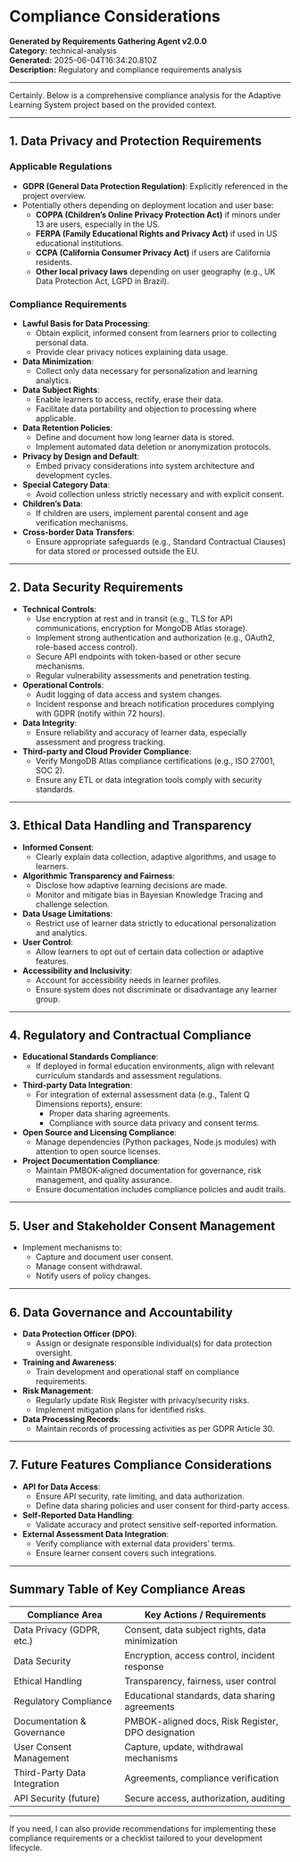 # Compliance Considerations

**Generated by Requirements Gathering Agent v2.0.0**  
**Category:** technical-analysis  
**Generated:** 2025-06-04T16:34:20.810Z  
**Description:** Regulatory and compliance requirements analysis

---

Certainly. Below is a comprehensive compliance analysis for the Adaptive Learning System project based on the provided context.

---

## 1. Data Privacy and Protection Requirements

### Applicable Regulations
- **GDPR (General Data Protection Regulation)**: Explicitly referenced in the project overview.
- Potentially others depending on deployment location and user base:
  - **COPPA (Children’s Online Privacy Protection Act)** if minors under 13 are users, especially in the US.
  - **FERPA (Family Educational Rights and Privacy Act)** if used in US educational institutions.
  - **CCPA (California Consumer Privacy Act)** if users are California residents.
  - **Other local privacy laws** depending on user geography (e.g., UK Data Protection Act, LGPD in Brazil).

### Compliance Requirements
- **Lawful Basis for Data Processing**: 
  - Obtain explicit, informed consent from learners prior to collecting personal data.
  - Provide clear privacy notices explaining data usage.
- **Data Minimization**:
  - Collect only data necessary for personalization and learning analytics.
- **Data Subject Rights**:
  - Enable learners to access, rectify, erase their data.
  - Facilitate data portability and objection to processing where applicable.
- **Data Retention Policies**:
  - Define and document how long learner data is stored.
  - Implement automated data deletion or anonymization protocols.
- **Privacy by Design and Default**:
  - Embed privacy considerations into system architecture and development cycles.
- **Special Category Data**:
  - Avoid collection unless strictly necessary and with explicit consent.
- **Children’s Data**:
  - If children are users, implement parental consent and age verification mechanisms.
- **Cross-border Data Transfers**:
  - Ensure appropriate safeguards (e.g., Standard Contractual Clauses) for data stored or processed outside the EU.

---

## 2. Data Security Requirements

- **Technical Controls**:
  - Use encryption at rest and in transit (e.g., TLS for API communications, encryption for MongoDB Atlas storage).
  - Implement strong authentication and authorization (e.g., OAuth2, role-based access control).
  - Secure API endpoints with token-based or other secure mechanisms.
  - Regular vulnerability assessments and penetration testing.
- **Operational Controls**:
  - Audit logging of data access and system changes.
  - Incident response and breach notification procedures complying with GDPR (notify within 72 hours).
- **Data Integrity**:
  - Ensure reliability and accuracy of learner data, especially assessment and progress tracking.
- **Third-party and Cloud Provider Compliance**:
  - Verify MongoDB Atlas compliance certifications (e.g., ISO 27001, SOC 2).
  - Ensure any ETL or data integration tools comply with security standards.

---

## 3. Ethical Data Handling and Transparency

- **Informed Consent**:
  - Clearly explain data collection, adaptive algorithms, and usage to learners.
- **Algorithmic Transparency and Fairness**:
  - Disclose how adaptive learning decisions are made.
  - Monitor and mitigate bias in Bayesian Knowledge Tracing and challenge selection.
- **Data Usage Limitations**:
  - Restrict use of learner data strictly to educational personalization and analytics.
- **User Control**:
  - Allow learners to opt out of certain data collection or adaptive features.
- **Accessibility and Inclusivity**:
  - Account for accessibility needs in learner profiles.
  - Ensure system does not discriminate or disadvantage any learner group.

---

## 4. Regulatory and Contractual Compliance

- **Educational Standards Compliance**:
  - If deployed in formal education environments, align with relevant curriculum standards and assessment regulations.
- **Third-party Data Integration**:
  - For integration of external assessment data (e.g., Talent Q Dimensions reports), ensure:
    - Proper data sharing agreements.
    - Compliance with source data privacy and consent terms.
- **Open Source and Licensing Compliance**:
  - Manage dependencies (Python packages, Node.js modules) with attention to open source licenses.
- **Project Documentation Compliance**:
  - Maintain PMBOK-aligned documentation for governance, risk management, and quality assurance.
  - Ensure documentation includes compliance policies and audit trails.

---

## 5. User and Stakeholder Consent Management

- Implement mechanisms to:
  - Capture and document user consent.
  - Manage consent withdrawal.
  - Notify users of policy changes.

---

## 6. Data Governance and Accountability

- **Data Protection Officer (DPO)**:
  - Assign or designate responsible individual(s) for data protection oversight.
- **Training and Awareness**:
  - Train development and operational staff on compliance requirements.
- **Risk Management**:
  - Regularly update Risk Register with privacy/security risks.
  - Implement mitigation plans for identified risks.
- **Data Processing Records**:
  - Maintain records of processing activities as per GDPR Article 30.

---

## 7. Future Features Compliance Considerations

- **API for Data Access**:
  - Ensure API security, rate limiting, and data authorization.
  - Define data sharing policies and user consent for third-party access.
- **Self-Reported Data Handling**:
  - Validate accuracy and protect sensitive self-reported information.
- **External Assessment Data Integration**:
  - Verify compliance with external data providers’ terms.
  - Ensure learner consent covers such integrations.

---

## Summary Table of Key Compliance Areas

| Compliance Area               | Key Actions / Requirements                             |
|------------------------------|-------------------------------------------------------|
| Data Privacy (GDPR, etc.)    | Consent, data subject rights, data minimization       |
| Data Security                | Encryption, access control, incident response         |
| Ethical Handling             | Transparency, fairness, user control                   |
| Regulatory Compliance        | Educational standards, data sharing agreements         |
| Documentation & Governance   | PMBOK-aligned docs, Risk Register, DPO designation    |
| User Consent Management      | Capture, update, withdrawal mechanisms                  |
| Third-Party Data Integration | Agreements, compliance verification                     |
| API Security (future)        | Secure access, authorization, auditing                 |

---

If you need, I can also provide recommendations for implementing these compliance requirements or a checklist tailored to your development lifecycle.
